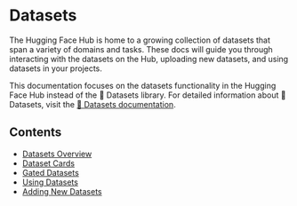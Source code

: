 # Datasets

The Hugging Face Hub is home to a growing collection of datasets that span a variety of domains and tasks. These docs will guide you through interacting with the datasets on the Hub, uploading new datasets, and using datasets in your projects.

This documentation focuses on the datasets functionality in the Hugging Face Hub instead of the 🤗 Datasets library. For detailed information about 🤗 Datasets, visit the [🤗 Datasets documentation](https://huggingface.co/docs/datasets/index).
## Contents

- [Datasets Overview](./datasets-overview)
- [Dataset Cards](./datasets-cards)
- [Gated Datasets](./datasets-gated)
- [Using Datasets](./datasets-usage)
- [Adding New Datasets](./datasets-adding)

